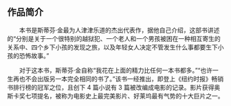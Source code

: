 ## 作品简介

&emsp;&emsp;本书是斯蒂芬·金最为人津津乐道的杰出代表作，据他自己介绍，这部书讲述的“分别是关于一个很特别的越狱犯、一个老人和一个男孩被困在一种相互寄生的关系中、四个乡下小孩的发现之旅，以及年轻女人决定不管发生什么事都要生下小孩的恐怖故事。”

&emsp;&emsp;对于这本书，斯蒂芬·金自称“我花在上面的精力比任何一本书都多。”“也许一生再也不会出版另一本完全相同的书了。”该书一经推出，即登上《纽约时报》畅销书排行榜的冠军之位，且创下 4 篇小说有 3 篇被改编成电影的记录。影片获得奥斯卡奖七项提名，被称为电影史上最完美影片、好莱坞最有气势的十大巨片之一。